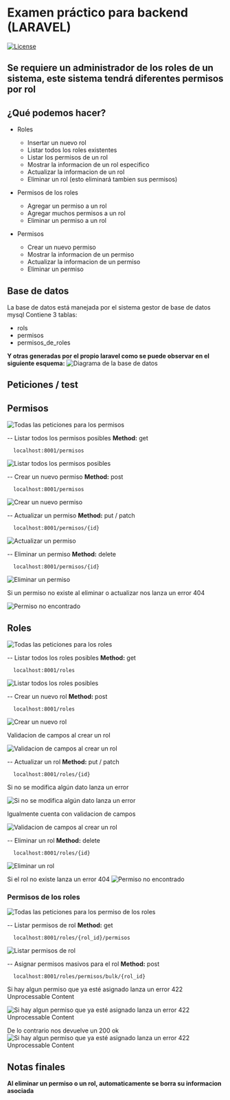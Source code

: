 # Examen práctico para backend (LARAVEL)

[![License](https://img.shields.io/packagist/l/laravel/framework)](https://packagist.org/packages/laravel/lumen-framework)

## Se requiere un administrador de los roles de un sistema, este sistema tendrá diferentes permisos por rol

## ¿Qué podemos hacer? 

- Roles
    - Insertar un nuevo rol
    - Listar todos los roles existentes
    - Listar los permisos de un rol
    - Mostrar la informacion de un rol especifico
    - Actualizar la informacion de un rol 
    - Eliminar un rol (esto eliminará tambien sus permisos)

- Permisos de los roles
    - Agregar un permiso a un rol
    - Agregar muchos permisos a un rol 
    - Eliminar un permiso a un rol

- Permisos
    - Crear un nuevo permiso
    - Mostrar la informacion de un permiso 
    - Actualizar la informacion de un permiso
    - Eliminar un permiso

## Base de datos
La base de datos está manejada por el sistema gestor de base de datos mysql
Contiene 3 tablas: 
- rols
- permisos
- permisos_de_roles

**Y otras generadas por el propio laravel como se puede observar en el siguiente esquema:** 
![Diagrama de la base de datos](/comgit/img/diagrama.png)

## **Peticiones / test**

## Permisos

![Todas las peticiones para los **permisos**](/comgit/img/peticiones_permisos.png)

-- Listar todos los permisos posibles **Method:** get

```
  localhost:8001/permisos
```
![Listar todos los permisos posibles](/comgit/img/permisos_posibles.png)

-- Crear un nuevo permiso **Method:**  post


```
  localhost:8001/permisos
```

![Crear un nuevo permiso ](/comgit/img/crear_permiso.png)

-- Actualizar un permiso **Method:**  put / patch

```
  localhost:8001/permisos/{id}
```

![Actualizar un permiso ](/comgit/img/actualizar_permiso.png)

-- Eliminar un permiso **Method:**  delete

```
  localhost:8001/permisos/{id}
```

![Eliminar un permiso ](/comgit/img/permiso_eliminado.png)


Si un permiso no existe al eliminar o actualizar nos lanza un error 404

![Permiso no encontrado](/comgit/img/permiso_not_found.png)

## Roles

![Todas las peticiones para los **roles**](/comgit/img/peticiones_roles.png)

-- Listar todos los roles posibles **Method:** get

```
  localhost:8001/roles
```
![Listar todos los roles posibles](/comgit/img/roles_posibles.png)

-- Crear un nuevo rol **Method:**  post

```
  localhost:8001/roles
```

![Crear un nuevo rol](/comgit/img/crear_rol.png)

Validacion de campos al crear un rol

![Validacion de campos al crear un rol](/comgit/img/validacion_rol.png)

-- Actualizar un rol **Method:**  put / patch

```
  localhost:8001/roles/{id}
```
Si no se modifica algún dato lanza un error

![Si no se modifica algún dato lanza un error](/comgit/img/erro_no_update_data.png)

Igualmente cuenta con validacion de campos

![Validacion de campos al crear un rol](/comgit/img/validacion_rol.png)


-- Eliminar un rol **Method:**  delete

```
  localhost:8001/roles/{id}
```

![Eliminar un rol ](/comgit/img/eliminar_rol.png)

Si el rol no existe lanza un error 404
![Permiso no encontrado](/comgit/img/permiso_not_found.png)


### Permisos de los roles

![Todas las peticiones para los **permiso de los roles**](/comgit/img/posibles_permisos_de_rol.png)

-- Listar permisos de rol **Method:** get

```
  localhost:8001/roles/{rol_id}/permisos
```
![Listar permisos de rol](/comgit/img/permisos_de_rol_a.png)

-- Asignar permisos masivos para el rol **Method:**  post

```
  localhost:8001/roles/permisos/bulk/{rol_id}
```

Si hay algun permiso que ya esté asignado lanza un error 422 Unprocessable Content

![Si hay algun permiso que ya esté asignado lanza un error 422 Unprocessable Content](/comgit/img/error422.png)

De lo contrario nos devuelve un 200 ok
![Si hay algun permiso que ya esté asignado lanza un error 422 Unprocessable Content](/comgit/img/permiso_asignado_200.png)


## Notas finales

**Al eliminar un permiso o un rol, automaticamente se borra su informacion asociada**

